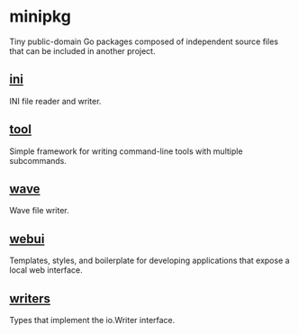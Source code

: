 minipkg
=======
Tiny public-domain Go packages composed of independent source files that
can be included in another project.

[ini](http://godoc.org/github.com/jangler/minipkg/ini)
--------------------------------------------------------
INI file reader and writer.

[tool](http://godoc.org/github.com/jangler/minipkg/tool)
--------------------------------------------------------
Simple framework for writing command-line tools with multiple subcommands.

[wave](http://godoc.org/github.com/jangler/minipkg/wave)
--------------------------------------------------------
Wave file writer.

[webui](http://godoc.org/github.com/jangler/minipkg/webui)
----------------------------------------------------------
Templates, styles, and boilerplate for developing applications that
expose a local web interface.

[writers](http://godoc.org/github.com/jangler/minipkg/writers)
--------------------------------------------------------------
Types that implement the io.Writer interface.
